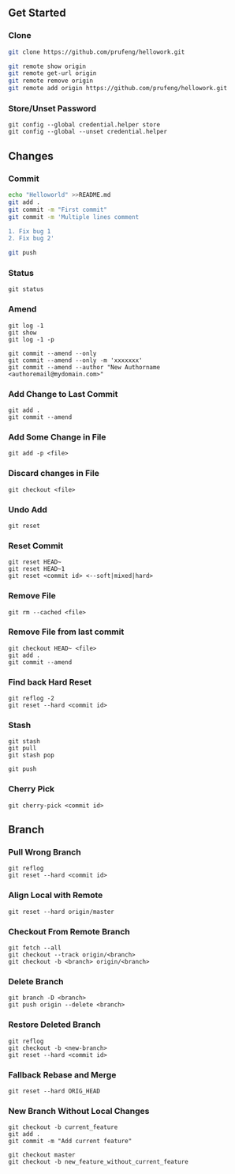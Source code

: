 ## Get Started
### Clone
```bash
git clone https://github.com/prufeng/hellowork.git

git remote show origin
git remote get-url origin
git remote remove origin
git remote add origin https://github.com/prufeng/hellowork.git
```

### Store/Unset Password
```
git config --global credential.helper store
git config --global --unset credential.helper
```
## Changes
### Commit
```bash
echo "Helloworld" >>README.md
git add .
git commit -m "First commit"
git commit -m 'Multiple lines comment

1. Fix bug 1
2. Fix bug 2'

git push
```

### Status
```
git status
```

### Amend
```
git log -1
git show
git log -1 -p

git commit --amend --only
git commit --amend --only -m 'xxxxxxx'
git commit --amend --author "New Authorname <authoremail@mydomain.com>"
```

### Add Change to Last Commit
```
git add .
git commit --amend
```

### Add Some Change in File
```
git add -p <file>
```

### Discard changes in File
```
git checkout <file>
```

### Undo Add
```
git reset
```

### Reset Commit
```
git reset HEAD~
git reset HEAD~1
git reset <commit id> <--soft|mixed|hard>
```
### Remove File
```
git rm --cached <file>
```

### Remove File from last commit
```
git checkout HEAD~ <file>
git add .
git commit --amend
```
### Find back Hard Reset
```
git reflog -2
git reset --hard <commit id>
```

### Stash 
```
git stash
git pull
git stash pop

git push
```

### Cherry Pick
```
git cherry-pick <commit id>
```

## Branch
### Pull Wrong Branch
```
git reflog
git reset --hard <commit id>
```

### Align Local with Remote
```
git reset --hard origin/master
```
### Checkout From Remote Branch
```
git fetch --all
git checkout --track origin/<branch>
git checkout -b <branch> origin/<branch>
```
### Delete Branch
```
git branch -D <branch>
git push origin --delete <branch>
```
### Restore Deleted Branch
```
git reflog
git checkout -b <new-branch>
git reset --hard <commit id>
```

### Fallback Rebase and Merge
```
git reset --hard ORIG_HEAD
```
### New Branch Without Local Changes
```
git checkout -b current_feature
git add .
git commit -m "Add current feature"

git checkout master
git checkout -b new_feature_without_current_feature
```
